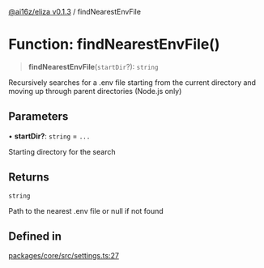 [@ai16z/eliza v0.1.3](../index.md) / findNearestEnvFile

# Function: findNearestEnvFile()

> **findNearestEnvFile**(`startDir`?): `string`

Recursively searches for a .env file starting from the current directory
and moving up through parent directories (Node.js only)

## Parameters

• **startDir?**: `string` = `...`

Starting directory for the search

## Returns

`string`

Path to the nearest .env file or null if not found

## Defined in

[packages/core/src/settings.ts:27](https://github.com/ai16z/eliza/blob/main/packages/core/src/settings.ts#L27)

